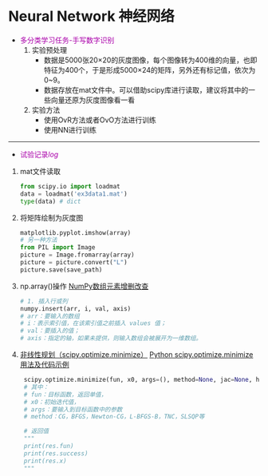 # Neural Network 神经网络
* <font color=#A0A>多分类学习任务-手写数字识别</font>
  1. 实验预处理
      * 数据是5000张20$\times$20的灰度图像，每个图像转为400维的向量，也即特征为400个，于是形成5000$\times$24的矩阵，另外还有标记值，依次为0~9。
       * 数据存放在mat文件中。可以借助scipy库进行读取，建议将其中的一些向量还原为灰度图像看一看
  2. 实验方法
     * 使用OvR方法或者OvO方法进行训练
     * 使用NN进行训练
---
* <font color=#A0A>试验记录$log$</font>
1. mat文件读取
   ```python
   from scipy.io import loadmat
   data = loadmat('ex3data1.mat')
   type(data) # dict
   ```
2. 将矩阵绘制为灰度图
   ```python
   matplotlib.pyplot.imshow(array)
   # 另一种方法
   from PIL import Image
   picture = Image.fromarray(array)
   picture = picture.convert("L")
   picture.save(save_path)
   ```
3. np.array()操作
   [NumPy数组元素增删改查](http://c.biancheng.net/numpy/array-curd.html)
   ```python
   # 1. 插入行或列
   numpy.insert(arr, i, val, axis)
   # arr：要输入的数组
   # i：表示索引值，在该索引值之前插入 values 值；
   # val：要插入的值；
   # axis：指定的轴，如果未提供，则输入数组会被展开为一维数组。
   ```
4. [非线性规划（scipy.optimize.minimize）](https://www.jianshu.com/p/94817f7cc89b)
   [Python scipy.optimize.minimize用法及代码示例](https://vimsky.com/examples/usage/python-scipy.optimize.minimize.html)
   ```python
    scipy.optimize.minimize(fun, x0, args=(), method=None, jac=None, hess=None, hessp=None, bounds=None, constraints=(), tol=None, callback=None, options=None)
    # 其中：
    # fun：目标函数，返回单值，
    # x0：初始迭代值，
    # args：要输入到目标函数中的参数
    # method：CG，BFGS，Newton-CG，L-BFGS-B，TNC，SLSQP等

    # 返回值
    """
    print(res.fun)
    print(res.success)
    print(res.x)
    """
   ```